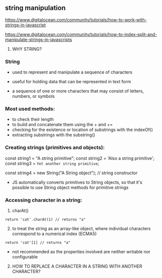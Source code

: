 ## string manipulation 

https://www.digitalocean.com/community/tutorials/how-to-work-with-strings-in-javascript

https://www.digitalocean.com/community/tutorials/how-to-index-split-and-manipulate-strings-in-javascripts




1. WHY STRING?

### String

  - used to represent and manipulate a sequence of characters
  - useful for holding data that can be represented in text form

  - a sequence of one or more characters that may consist of letters, numbers, or symbols


### Most used methods:

  - to check their length
  - to build and concatenate them using the + and +=
  - checking for the existence or location of substrings with the indexOf()
  - extracting substrings with the substring()


### Creating strings (primitives and objects): 

  const string1 = "A string primitive";
  const string2 = 'Also a string primitive';
  const string3 = `Yet another string primitive`;

  const string4 = new String("A String object");   // string constructor

  * JS automatically converts primitives to String objects, so that it's possible to use String object methods for primitive strings


### Accessing character in a string: 

  1. charAt()

    return 'cat'.charAt(1) // returns "a"

  2. to treat the string as an array-like object, where individual characters correspond to a numerical index (ECMA5)

    return 'cat'[1] // returns "a"

  * not recommended as the properties involved are neither writable nor configurable


2. HOW TO REPLACE A CHARACTER IN A STRING WITH ANOTHER CHARACTER?


